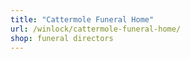 ```yaml
---
title: "Cattermole Funeral Home"
url: /winlock/cattermole-funeral-home/
shop: funeral directors
---
```

